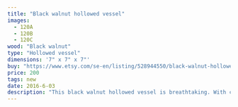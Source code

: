 ```yaml
---
title: "Black walnut hollowed vessel"
images:
  - 120A
  - 120B
  - 120C
wood: "Black walnut"
type: "Hollowed vessel"
dimensions: '7" x 7" x 7"'
buy: "https://www.etsy.com/se-en/listing/528944550/black-walnut-hollowed-vessel?ref=shop_home_active_20"
price: 200
tags: new
date: 2016-6-03
description: "This black walnut hollowed vessel is breathtaking. With colors that appear to be dripping down the vessel, it is truly special. The contrasting colors are reminiscent of a pinto pony. A natural conversation piece."
---
```


